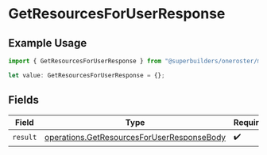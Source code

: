 # GetResourcesForUserResponse

## Example Usage

```typescript
import { GetResourcesForUserResponse } from "@superbuilders/oneroster/models/operations";

let value: GetResourcesForUserResponse = {};
```

## Fields

| Field                                                                                                    | Type                                                                                                     | Required                                                                                                 | Description                                                                                              |
| -------------------------------------------------------------------------------------------------------- | -------------------------------------------------------------------------------------------------------- | -------------------------------------------------------------------------------------------------------- | -------------------------------------------------------------------------------------------------------- |
| `result`                                                                                                 | [operations.GetResourcesForUserResponseBody](../../models/operations/getresourcesforuserresponsebody.md) | :heavy_check_mark:                                                                                       | N/A                                                                                                      |